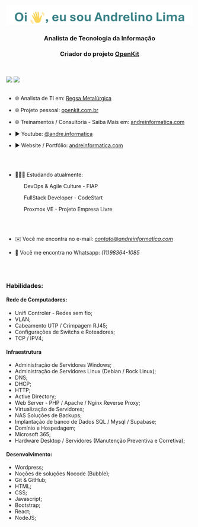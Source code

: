 <img src="titulo.png">
<h3 align="center">Analista de Tecnologia da Informação</h3>
<h3 align="center">Criador do projeto <a href="https://openkit.com.br">OpenKit</a></h3>
<br><br>

<div>
<img height="150em" src="https://github-readme-stats.vercel.app/api?username=andrelinooficial&show_icons=true&theme=radical"/>
<img height="150em"src="https://github-readme-stats.vercel.app/api/top-langs/?username=andrelinooficial&hide_progress=true&theme=radical"/>
</div>

<br>

- 🌐 Analista de TI em: [Regsa Metalúrgica](https://www.regsa.com.br)

- 🌐 Projeto pessoal: [openkit.com.br](https://openkit.com.br)

- 🌐 Treinamentos / Consultoria - Saiba Mais em: [andreinformatica.com](https://#)

- ▶️ Youtube: [@andre.informatica](https://www.youtube.com/@andre.informatica)

- ▶️ Website / Portfólio: [andreinformatica.com](https://www.andreinformatica.com)

<br><br>
- 🙇🏽‍♂️ Estudando atualmente:
<ul>
           <ol></ol>
            <ol>DevOps & Agile Culture - FIAP</ol>
            <ol>FullStack Developer - CodeStart</ol>
            <ol>Proxmox VE - Projeto Empresa Livre<br> </ol>
</ul>


<br><br>

- ✉️ Você me encontra no e-mail: *contato@andreinformatica.com*

- 📱 Você me encontra no Whatsapp: *(11)98364-1085*


<p align="left">
</p>
<br><br>
<h3 align="left">Habilidades:</h3>

<h4 align="left">Rede de Computadores:</h4>

- Unifi Controler - Redes sem fio;
- VLAN;
- Cabeamento UTP / Crimpagem RJ45;
- Configurações de Switchs e Roteadores;
- TCP / IPV4;



<h4 align="left">Infraestrutura</h4>

- Administração de Servidores Windows;
- Administração de Servidores Linux (Debian / Rock Linux);
- DNS;
- DHCP;
- HTTP;
- Active Directory;
- Web Server - PHP / Apache / Nginx Reverse Proxy;
- Virtualização de Servidores;
- NAS Soluções de Backups;
- Implantação de banco de Dados SQL / Mysql / Supabase;
- Domínio e Hospedagem;
- Microsoft 365;
- Hardware Desktop / Servidores (Manutenção Preventiva e Corretiva);


<h4 align="left">Desenvolvimento:</h4>

- Wordpress;
- Noções de soluções Nocode (Bubble);
- Git & GitHub;
- HTML;
- CSS;
- Javascript;
- Bootstrap;
- React;
- NodeJS;
